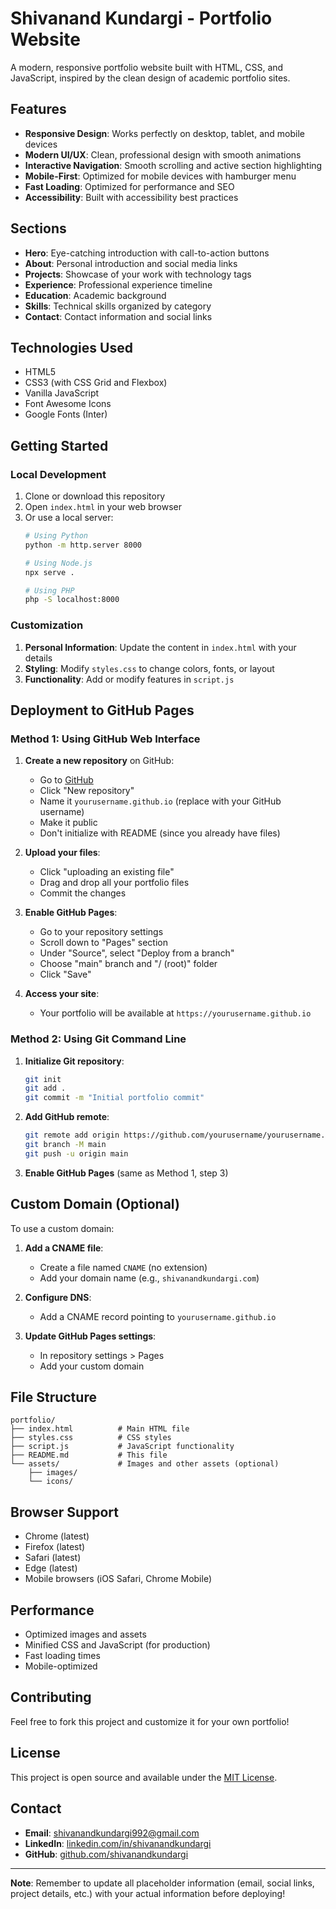 # Shivanand Kundargi - Portfolio Website

A modern, responsive portfolio website built with HTML, CSS, and JavaScript, inspired by the clean design of academic portfolio sites.

## Features

- **Responsive Design**: Works perfectly on desktop, tablet, and mobile devices
- **Modern UI/UX**: Clean, professional design with smooth animations
- **Interactive Navigation**: Smooth scrolling and active section highlighting
- **Mobile-First**: Optimized for mobile devices with hamburger menu
- **Fast Loading**: Optimized for performance and SEO
- **Accessibility**: Built with accessibility best practices

## Sections

- **Hero**: Eye-catching introduction with call-to-action buttons
- **About**: Personal introduction and social media links
- **Projects**: Showcase of your work with technology tags
- **Experience**: Professional experience timeline
- **Education**: Academic background
- **Skills**: Technical skills organized by category
- **Contact**: Contact information and social links

## Technologies Used

- HTML5
- CSS3 (with CSS Grid and Flexbox)
- Vanilla JavaScript
- Font Awesome Icons
- Google Fonts (Inter)

## Getting Started

### Local Development

1. Clone or download this repository
2. Open `index.html` in your web browser
3. Or use a local server:
   ```bash
   # Using Python
   python -m http.server 8000
   
   # Using Node.js
   npx serve .
   
   # Using PHP
   php -S localhost:8000
   ```

### Customization

1. **Personal Information**: Update the content in `index.html` with your details
2. **Styling**: Modify `styles.css` to change colors, fonts, or layout
3. **Functionality**: Add or modify features in `script.js`

## Deployment to GitHub Pages

### Method 1: Using GitHub Web Interface

1. **Create a new repository** on GitHub:
   - Go to [GitHub](https://github.com)
   - Click "New repository"
   - Name it `yourusername.github.io` (replace with your GitHub username)
   - Make it public
   - Don't initialize with README (since you already have files)

2. **Upload your files**:
   - Click "uploading an existing file"
   - Drag and drop all your portfolio files
   - Commit the changes

3. **Enable GitHub Pages**:
   - Go to your repository settings
   - Scroll down to "Pages" section
   - Under "Source", select "Deploy from a branch"
   - Choose "main" branch and "/ (root)" folder
   - Click "Save"

4. **Access your site**:
   - Your portfolio will be available at `https://yourusername.github.io`

### Method 2: Using Git Command Line

1. **Initialize Git repository**:
   ```bash
   git init
   git add .
   git commit -m "Initial portfolio commit"
   ```

2. **Add GitHub remote**:
   ```bash
   git remote add origin https://github.com/yourusername/yourusername.github.io.git
   git branch -M main
   git push -u origin main
   ```

3. **Enable GitHub Pages** (same as Method 1, step 3)

## Custom Domain (Optional)

To use a custom domain:

1. **Add a CNAME file**:
   - Create a file named `CNAME` (no extension)
   - Add your domain name (e.g., `shivanandkundargi.com`)

2. **Configure DNS**:
   - Add a CNAME record pointing to `yourusername.github.io`

3. **Update GitHub Pages settings**:
   - In repository settings > Pages
   - Add your custom domain

## File Structure

```
portfolio/
├── index.html          # Main HTML file
├── styles.css          # CSS styles
├── script.js           # JavaScript functionality
├── README.md           # This file
└── assets/             # Images and other assets (optional)
    ├── images/
    └── icons/
```

## Browser Support

- Chrome (latest)
- Firefox (latest)
- Safari (latest)
- Edge (latest)
- Mobile browsers (iOS Safari, Chrome Mobile)

## Performance

- Optimized images and assets
- Minified CSS and JavaScript (for production)
- Fast loading times
- Mobile-optimized

## Contributing

Feel free to fork this project and customize it for your own portfolio!

## License

This project is open source and available under the [MIT License](LICENSE).

## Contact

- **Email**: shivanandkundargi992@gmail.com
- **LinkedIn**: [linkedin.com/in/shivanandkundargi](https://linkedin.com/in/shivanandkundargi)
- **GitHub**: [github.com/shivanandkundargi](https://github.com/shivanandkundargi)

---

**Note**: Remember to update all placeholder information (email, social links, project details, etc.) with your actual information before deploying!

